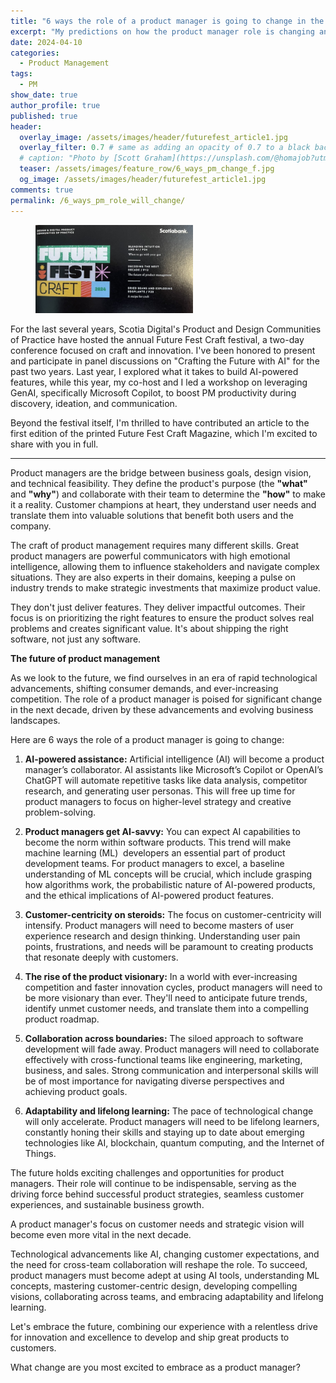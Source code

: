 ```yaml
---
title: "6 ways the role of a product manager is going to change in the next decade"
excerpt: "My predictions on how the product manager role is changing and how you can adapt to build the products of the future."
date: 2024-04-10
categories:
  - Product Management
tags:
  - PM
show_date: true
author_profile: true
published: true
header:
  overlay_image: /assets/images/header/futurefest_article1.jpg
  overlay_filter: 0.7 # same as adding an opacity of 0.7 to a black background
  # caption: "Photo by [Scott Graham](https://unsplash.com/@homajob?utm_content=creditCopyText&utm_medium=referral&utm_source=unsplash) on [**Unsplash**](https://unsplash.com/photos/person-holding-pencil-near-laptop-computer-5fNmWej4tAA?utm_content=creditCopyText&utm_medium=referral&utm_source=unsplash)"
  teaser: /assets/images/feature_row/6_ways_pm_change_f.jpg
  og_image: /assets/images/header/futurefest_article1.jpg
comments: true
permalink: /6_ways_pm_role_will_change/
---  
```

<figure style="width: 50%" class="align-right">
  <img src="/assets/images/feature_row/futurefest_mainpage.jpg" alt="ScotiaBank Digital - Future Fest Craft 2024 Magazine">
</figure>

For the last several years, Scotia Digital's Product and Design Communities of Practice have hosted the annual Future Fest Craft festival, a two-day conference focused on craft and innovation. I've been honored to present and participate in panel discussions on "Crafting the Future with AI" for the past two years. Last year, I explored what it takes to build AI-powered features, while this year, my co-host and I led a workshop on leveraging GenAI, specifically Microsoft Copilot, to boost PM productivity during discovery, ideation, and communication.

Beyond the festival itself, I'm thrilled to have contributed an article to the first edition of the printed Future Fest Craft Magazine, which I'm excited to share with you in full.

------------------------------------------------------------------------------------------------


Product managers are the bridge between business goals, design vision, and technical feasibility. They define the product's purpose (the **"what"** and **"why"**) and collaborate with their team to determine the **"how"** to make it a reality. Customer champions at heart, they understand user needs and translate them into valuable solutions that benefit both users and the company.

The craft of product management requires many different skills. Great product managers are powerful communicators with high emotional intelligence, allowing them to influence stakeholders and navigate complex situations. They are also experts in their domains, keeping a pulse on industry trends to make strategic investments that maximize product value.

They don't just deliver features. They deliver impactful outcomes. Their focus is on prioritizing the right features to ensure the product solves real problems and creates significant value. It's about shipping the right software, not just any software.

**The future of product management**

As we look to the future, we find ourselves in an era of rapid technological advancements, shifting consumer demands, and ever-increasing competition. The role of a product manager is poised for significant change in the next decade, driven by these advancements and evolving business landscapes.

Here are 6 ways the role of a product manager is going to change:

1. **AI-powered assistance:** Artificial intelligence (AI) will become a product manager’s collaborator. AI assistants like Microsoft’s Copilot or OpenAI’s ChatGPT will automate repetitive tasks like data analysis, competitor research, and generating user personas. This will free up time for product managers to focus on higher-level strategy and creative problem-solving.

2. **Product managers get AI-savvy:** You can expect AI capabilities to become the norm within software products. This trend will make machine learning (ML)  developers an essential part of product development teams. For product managers to excel, a baseline understanding of ML concepts will be crucial, which include grasping how algorithms work, the probabilistic nature of AI-powered products, and the ethical implications of AI-powered product features.

3. **Customer-centricity on steroids:** The focus on customer-centricity will intensify. Product managers will need to become masters of user experience research and design thinking. Understanding user pain points, frustrations, and needs will be paramount to creating products that resonate deeply with customers.

4. **The rise of the product visionary:** In a world with ever-increasing competition and faster innovation cycles, product managers will need to be more visionary than ever. They'll need to anticipate future trends, identify unmet customer needs, and translate them into a compelling product roadmap.

5. **Collaboration across boundaries:** The siloed approach to software development will fade away. Product managers will need to collaborate effectively with cross-functional teams like engineering, marketing, business, and sales. Strong communication and interpersonal skills will be of most importance for navigating diverse perspectives and achieving product goals.

6. **Adaptability and lifelong learning:** The pace of technological change will only accelerate. Product managers will need to be lifelong learners, constantly honing their skills and staying up to date about emerging technologies like AI, blockchain, quantum computing, and the Internet of Things.

The future holds exciting challenges and opportunities for product managers. Their role will continue to be indispensable, serving as the driving force behind successful product strategies, seamless customer experiences, and sustainable business growth.

A product manager's focus on customer needs and strategic vision will become even more vital in the next decade.

Technological advancements like AI, changing customer expectations, and the need for cross-team collaboration will reshape the role. To succeed, product managers must become adept at using AI tools, understanding ML concepts, mastering customer-centric design, developing compelling visions, collaborating across teams, and embracing adaptability and lifelong learning.

Let's embrace the future, combining our experience with a relentless drive for innovation and excellence to develop and ship great products to customers.

What change are you most excited to embrace as a product manager?